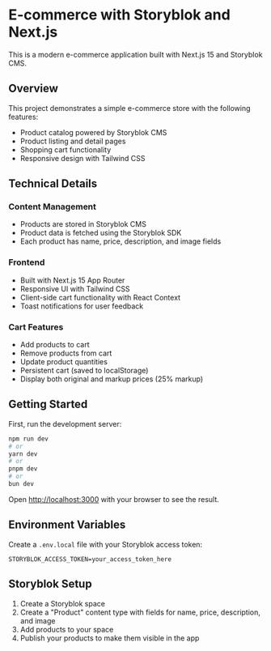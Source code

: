 # E-commerce with Storyblok and Next.js

This is a modern e-commerce application built with Next.js 15 and Storyblok CMS.

## Overview

This project demonstrates a simple e-commerce store with the following features:

- Product catalog powered by Storyblok CMS
- Product listing and detail pages
- Shopping cart functionality
- Responsive design with Tailwind CSS

## Technical Details

### Content Management

- Products are stored in Storyblok CMS
- Product data is fetched using the Storyblok SDK
- Each product has name, price, description, and image fields

### Frontend

- Built with Next.js 15 App Router
- Responsive UI with Tailwind CSS
- Client-side cart functionality with React Context
- Toast notifications for user feedback

### Cart Features

- Add products to cart
- Remove products from cart
- Update product quantities
- Persistent cart (saved to localStorage)
- Display both original and markup prices (25% markup)

## Getting Started

First, run the development server:

```bash
npm run dev
# or
yarn dev
# or
pnpm dev
# or
bun dev
```

Open [http://localhost:3000](http://localhost:3000) with your browser to see the result.

## Environment Variables

Create a `.env.local` file with your Storyblok access token:

```
STORYBLOK_ACCESS_TOKEN=your_access_token_here
```

## Storyblok Setup

1. Create a Storyblok space
2. Create a "Product" content type with fields for name, price, description, and image
3. Add products to your space
4. Publish your products to make them visible in the app
